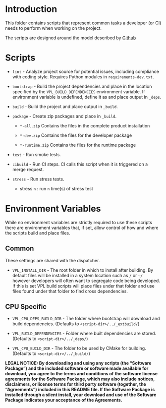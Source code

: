 # Introduction

This folder contains scripts that represent common tasks a developer (or CI)
needs to perform when working on the project.

The scripts are designed around the model described by
[Github](https://github.blog/2015-06-30-scripts-to-rule-them-all/)


# Scripts

- `lint` - Analyze project source for potential issues, including compliance with coding style. Requires Python modules
  in `requirements-dev.txt`.

- `bootstrap` - Build the project dependencies and place in the location
  specified by the `VPL_BUILD_DEPENDENCIES` environment variable. If environment
  variable is undefined, define it as and place output in `_deps`.

- `build` - Build the project and place output in `_build`.

- `package` - Create zip packages and place in `_build`.

  -  `*-all.zip` Contains the files in the complete product installation

  -  `*-dev.zip` Contains the files for the developer package

  -  `*-runtime.zip` Contains the files for the runtime package

- `test` - Run smoke tests.

- `cibuild` - Run CI steps. CI calls this script when it is triggered on
  a merge request.

- `stress` - Run stress tests.

  -  stress `n` : run `n` time(s) of stress test 

# Environment Variables

While no environment variables are strictly required to use these scripts 
there are environment variables that, if set, allow control of how and
where the scripts build and place files.

## Common

These settings are shared with the dispatcher.

- `VPL_INSTALL_DIR` - The root folder in which to install after building.
By default files will be installed in a system location such as `/` or `~/`
however developers will often want to segregate code being developed.
If this is set VPL build scripts will place files under that folder and
use files found under that folder to find cross dependencies.

## CPU Specific

- `VPL_CPU_DEPS_BUILD_DIR` - The folder where bootstrap will download and build dependencies. (Defaults to `<script-dir>/../_extbuild/`)

- `VPL_BUILD_DEPENDENCIES` - Folder where built dependencies are stored. (Defaults
to `<script-dir>/../_deps/`)

- `VPL_CPU_BUILD_DIR` - The folder to be used by CMake for building. 
(Defaults to `<script-dir>/../_build/`)


**LEGAL NOTICE:  By downloading and using any scripts (the “Software Package”) and the included software or software made available for download, you agree to the terms and conditions of the software license agreements for the Software Package, which may also include notices, disclaimers, or license terms for third party software (together, the “Agreements”) included in this README file.
If the Software Package is installed through a silent install, your download and use of the Software Package indicates your acceptance of the Agreements.**
